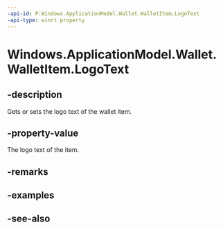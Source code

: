 ```yaml
---
-api-id: P:Windows.ApplicationModel.Wallet.WalletItem.LogoText
-api-type: winrt property
---
```


<!-- Property syntax
public string LogoText { get;  set; }
-->

# Windows.ApplicationModel.Wallet.WalletItem.LogoText

## -description
Gets or sets the logo text of the wallet item.

## -property-value
The logo text of the item.

## -remarks

## -examples

## -see-also
